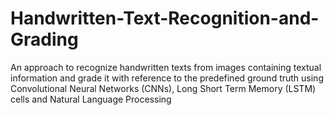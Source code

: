 # Handwritten-Text-Recognition-and-Grading
An approach to recognize handwritten texts from images containing textual information and grade it with reference to the predefined ground truth using Convolutional Neural Networks (CNNs), Long Short Term Memory (LSTM) cells and Natural Language Processing
